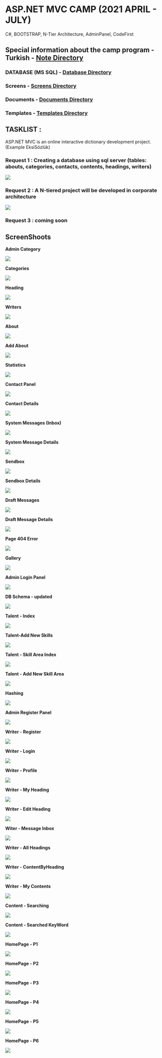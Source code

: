 
#  ASP.NET MVC CAMP (2021 APRIL - JULY) 

C#, BOOTSTRAP, N-Tier Architecture, AdminPanel, CodeFirst

## Special information about the camp program - Turkish - [Note Directory](https://github.com/fdeniz07/MvcProjeKampi/blob/master/Documents/Mvc%20Proje%20Kamp%C4%B1.pdf)
### DATABASE (MS SQL) -  [Database Directory](https://github.com/fdeniz07/MvcProjeKampi/tree/master/DB)
### Screens -  [Screens Directory](https://github.com/fdeniz07/MvcProjeKampi/tree/master/Screens)
### Documents -  [Documents Directory](https://github.com/fdeniz07/MvcProjeKampi/tree/master/Documents)
### Templates -  [Templates Directory](https://github.com/fdeniz07/MvcProjeKampi/tree/master/Templates)

## TASKLIST :

ASP.NET MVC is an online interactive dictionary development project. (Example EksiSözlük)


### Request 1 : Creating a database using sql server (tables: abouts, categories, contacts, contents, headings, writers)

  <img src="https://github.com/fdeniz07/MvcProjeKampi/blob/master/Screens/DB%20Schema%20-%20Begin.jpg" />

### Request 2 : A N-tiered project will be developed in corporate architecture

  <img src="https://github.com/fdeniz07/MvcProjeKampi/blob/master/Screens/NLayered%20Architecture.JPG" />

### Request 3 : coming soon



## ScreenShoots
 
 <p><b>Admin Category<b/><p/> 
 <img src="https://github.com/fdeniz07/MvcProjeKampi/blob/master/Screens/index%20-%20Admin.JPG" />

  <p>Categories<p/>
  <img src="https://github.com/fdeniz07/MvcProjeKampi/blob/master/Screens/Categories.JPG" />
  
  <p>Heading<p/>
  <img src="https://github.com/fdeniz07/MvcProjeKampi/blob/master/Screens/Heading.png" />
  
  <p>Writers<p/>
  <img src="https://github.com/fdeniz07/MvcProjeKampi/blob/master/Screens/Writer.jpg" />
 
 <p>About<p/>
 <img src="https://github.com/fdeniz07/MvcProjeKampi/blob/master/Screens/About.JPG" />
 
   <p>Add About<p/>
  <img src="https://github.com/fdeniz07/MvcProjeKampi/blob/master/Screens/Add%20About.JPG" />
  
 <p>Statistics<p/>
 <img src="https://github.com/fdeniz07/MvcProjeKampi/blob/master/Screens/Statistics.png" />
 
 <p>Contact Panel<p/>
 <img src="https://github.com/fdeniz07/MvcProjeKampi/blob/master/Screens/Contact%20Panel.JPG" />
 
 <p>Contact Details<p/>
  <img src="https://github.com/fdeniz07/MvcProjeKampi/blob/master/Screens/Contact%20Message%20Details.JPG" />
  
  <p>System Messages (Inbox)<p/>
 <img src="https://github.com/fdeniz07/MvcProjeKampi/blob/master/Screens/System%20Messages%20(Inbox).JPG" />

  <p>System Message Details<p/>
  <img src="https://github.com/fdeniz07/MvcProjeKampi/blob/master/Screens/System%20Message%20Details.JPG" />
  
  <p>Sendbox<p/>
  <img src="https://github.com/fdeniz07/MvcProjeKampi/blob/master/Screens/Sendbox%20Panel.JPG" />
  
  <p>Sendbox Details<p/>
  <img src="https://github.com/fdeniz07/MvcProjeKampi/blob/master/Screens/Sendbox%20Details.JPG" />
  
  <p>Draft Messages<p/>
  <img src="https://github.com/fdeniz07/MvcProjeKampi/blob/master/Screens/Draft%20Message%20Panel.JPG" />
  
  <p>Draft Message Details<p/>
  <img src="https://github.com/fdeniz07/MvcProjeKampi/blob/master/Screens/Draft%20Message%20Details.JPG" />
  
  <p>Page 404 Error<p/>
  <img src="https://github.com/fdeniz07/MvcProjeKampi/blob/master/Screens/404%20Error%20Page.JPG" />
  
  <p>Gallery<p/>
  <img src="https://github.com/fdeniz07/MvcProjeKampi/blob/master/Screens/Gallery%20Panel.JPG" />
  
  <p>Admin Login Panel<p/>
  <img src="https://github.com/fdeniz07/MvcProjeKampi/blob/master/Screens/Admin%20Login%20Panel.JPG" />
  
  <p>DB Schema - updated<p/>
  <img src="https://github.com/fdeniz07/MvcProjeKampi/blob/master/Screens/DB%20Schema.JPG" />
  
  <p>Talent - Index<p/>
  <img src="https://github.com/fdeniz07/MvcProjeKampi/blob/master/Screens/Talent%20-%20Index.JPG" />
  
  <p>Talent-Add New Skills<p/>
  <img src="https://github.com/fdeniz07/MvcProjeKampi/blob/master/Screens/Talent%20-%20Add%20New%20Skills.JPG" />
  
  <p>Talent - Skill Area Index<p/>
  <img src="https://github.com/fdeniz07/MvcProjeKampi/blob/master/Screens/Talent%20-%20Skill%20Index.JPG" />
   
  <p>Talent - Add New Skill Area<p/>
  <img src="https://github.com/fdeniz07/MvcProjeKampi/blob/master/Screens/Talent%20-%20Add%20New%20Skill%20Area.JPG" />
  
  <p>Hashing<p/>
  <img src="https://github.com/fdeniz07/MvcProjeKampi/blob/master/Screens/Hashing.JPG" />
 
  <p>Admin Register Panel<p/>
  <img src="https://github.com/fdeniz07/MvcProjeKampi/blob/master/Screens/Admin%20Register%20Site.JPG" />
  
  <p>Writer - Register<p/>
  <img src="https://github.com/fdeniz07/MvcProjeKampi/blob/master/Screens/Writer%20-%20Register.JPG"/>
  
  <p>Writer - Login<p/>
  <img src="https://github.com/fdeniz07/MvcProjeKampi/blob/master/Screens/Writer%20Login%20Panel.JPG" />
  
  <p>Writer - Profile<p/>
  <img src="https://github.com/fdeniz07/MvcProjeKampi/blob/master/Screens/Writer%20-%20Profile.JPG" />
  
  <p>Writer - My Heading<p/>
  <img src="https://github.com/fdeniz07/MvcProjeKampi/blob/master/Screens/Writer%20-%20MyHeading.JPG" />
  
  <p>Writer - Edit Heading<p/>
  <img src="https://github.com/fdeniz07/MvcProjeKampi/blob/master/Screens/Writer%20-%20EditHeading.JPG" />
  
  <p>Witer - Message Inbox<p/>
  <img src="https://github.com/fdeniz07/MvcProjeKampi/blob/master/Screens/Writer%20-%20Message%20Inbox.JPG" />
  
  <p>Writer - All Headings<p/>
  <img src="https://github.com/fdeniz07/MvcProjeKampi/blob/master/Screens/Writer%20-%20All%20Headings.JPG" />
  
  <p>Writer - ContentByHeading<p/>
  <img src="https://github.com/fdeniz07/MvcProjeKampi/blob/master/Screens/Writer%20-%20ContentByHeading.JPG" />
  
  <p>Writer - My Contents<p/>
  <img src="https://github.com/fdeniz07/MvcProjeKampi/blob/master/Screens/Writer%20-%20Contents.JPG" />

  <p>Content - Searching<p/>
  <img src="https://github.com/fdeniz07/MvcProjeKampi/blob/master/Screens/Content%20-%20Searching.JPG" />
  
  
  <p>Content - Searched KeyWord<p/>
  <img src="https://github.com/fdeniz07/MvcProjeKampi/blob/master/Screens/Content%20-%20Searched%20KeyWord.JPG" />
  
  
  <p>HomePage - P1<p/>
  <img src="https://github.com/fdeniz07/MvcProjeKampi/blob/master/Screens/HomePage%20-%20P1.JPG" />
  
  
  <p>HomePage - P2<p/>
  <img src="https://github.com/fdeniz07/MvcProjeKampi/blob/master/Screens/HomePage%20-%20P2.JPG" />
  
  
  <p>HomePage - P3<p/>
  <img src="https://github.com/fdeniz07/MvcProjeKampi/blob/master/Screens/HomePage%20-%20P3.JPG" />
  
  
  <p>HomePage - P4<p/>
  <img src="https://github.com/fdeniz07/MvcProjeKampi/blob/master/Screens/HomePage%20-%20P4.JPG" />
  
  
  <p>HomePage - P5<p/>
  <img src="https://github.com/fdeniz07/MvcProjeKampi/blob/master/Screens/HomePage%20-%20P5.JPG" />
    
  <p>HomePage - P6<p/>
  <img src="https://github.com/fdeniz07/MvcProjeKampi/blob/master/Screens/HomePage%20-%20P6.JPG" />
  
<!--
  <p><p/>
  <img src="" />
  
 --> 
  
